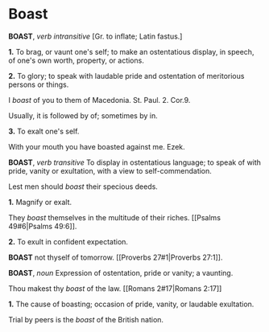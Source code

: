 # Boast

**BOAST**, _verb intransitive_ \[Gr. to inflate; Latin fastus.\]

**1.** To brag, or vaunt one's self; to make an ostentatious display, in speech, of one's own worth, property, or actions.

**2.** To glory; to speak with laudable pride and ostentation of meritorious persons or things.

I _boast_ of you to them of Macedonia. St. Paul. 2. Cor.9.

Usually, it is followed by of; sometimes by in.

**3.** To exalt one's self.

With your mouth you have boasted against me. Ezek.

**BOAST**, _verb transitive_ To display in ostentatious language; to speak of with pride, vanity or exultation, with a view to self-commendation.

Lest men should _boast_ their specious deeds.

**1.** Magnify or exalt.

They _boast_ themselves in the multitude of their riches. [[Psalms 49#6|Psalms 49:6]].

**2.** To exult in confident expectation.

**BOAST** not thyself of tomorrow. [[Proverbs 27#1|Proverbs 27:1]].

**BOAST**, _noun_ Expression of ostentation, pride or vanity; a vaunting.

Thou makest thy _boast_ of the law. [[Romans 2#17|Romans 2:17]]

**1.** The cause of boasting; occasion of pride, vanity, or laudable exultation.

Trial by peers is the _boast_ of the British nation.